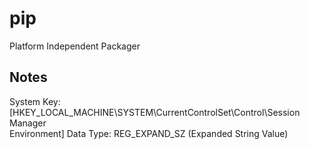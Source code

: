 pip
===

Platform Independent Packager

## Notes

System Key: [HKEY_LOCAL_MACHINE\SYSTEM\CurrentControlSet\Control\Session Manager\
Environment]
Data Type: REG_EXPAND_SZ (Expanded String Value)
